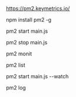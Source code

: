 https://pm2.keymetrics.io/

npm install pm2 -g

pm2 start main.js

pm2 stop main.js

pm2 monit

pm2 list

pm2 start main.js --watch

pm2 log